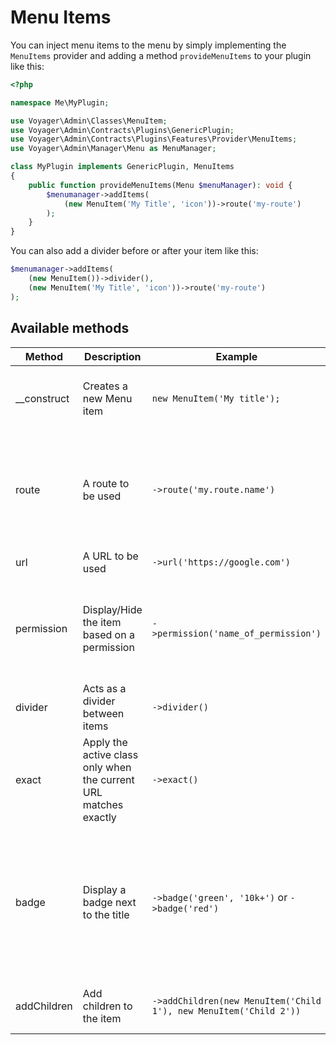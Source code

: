 # Menu Items

You can inject menu items to the menu by simply implementing the `MenuItems` provider and adding a method `provideMenuItems` to your plugin like this:

```php
<?php

namespace Me\MyPlugin;

use Voyager\Admin\Classes\MenuItem;
use Voyager\Admin\Contracts\Plugins\GenericPlugin;
use Voyager\Admin\Contracts\Plugins\Features\Provider\MenuItems;
use Voyager\Admin\Manager\Menu as MenuManager;

class MyPlugin implements GenericPlugin, MenuItems
{
    public function provideMenuItems(Menu $menuManager): void {
        $menumanager->addItems(
            (new MenuItem('My Title', 'icon'))->route('my-route')
        );
    }
}
```

You can also add a divider before or after your item like this:

```php
$menumanager->addItems(
    (new MenuItem())->divider(),
    (new MenuItem('My Title', 'icon'))->route('my-route')
);
```

## Available methods

| **Method**  | **Description**                                                  | Example                                                           | **Arguments**                                                                                      |
|-------------|------------------------------------------------------------------|-------------------------------------------------------------------|----------------------------------------------------------------------------------------------------|
| __construct | Creates a new Menu item                                          | `new MenuItem('My title');`                                       | string title: The title string icon: The name of an icon                                           |
| route       | A route to be used                                               | `->route('my.route.name')`                                        | string route: The route key array params: The parameters passed to the route                       |
| url         | A URL to be used                                                 | `->url('https://google.com')`                                     | string url: The URL                                                                                |
| permission  | Display/Hide the item based on a permission                      | `->permission('name_of_permission')`                              | string permission: The key of a permission, array args: Additional arguments                       |
| divider     | Acts as a divider between items                                  | `->divider()`                                                     | -                                                                                                  |
| exact       | Apply the active class only when the current URL matches exactly | `->exact()`                                                       | -                                                                                                  |
| badge       | Display a badge next to the title                                | `->badge('green', '10k+')` or `->badge('red')`                    | string color: Tailwind color of the badge (red, green, blue, ...), string value: The value or null |
| addChildren | Add children to the item                                         | `->addChildren(new MenuItem('Child 1'), new MenuItem('Child 2'))` | MenuItem item: One or many children                                                                |